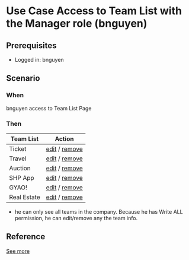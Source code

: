 # Use Case Access to Team List with the Manager role (bnguyen)

## Prerequisites 
- Logged in: bnguyen

## Scenario 
### When
bnguyen access to Team List Page &nbsp;

### Then 
| Team List | Action
| ---- | ---- |
| Ticket | [edit]() / [remove]() |
| Travel | [edit]() / [remove]() |
| Auction | [edit]() / [remove]() |
| SHP App | [edit]() / [remove]() |
| GYAO! | [edit]() / [remove]() |
| Real Estate | [edit]() / [remove]() |

- he can only see all teams in the company. Because he has Write ALL permission, he can edit/remove any the team info. 

## Reference 
[See more](d1_managers_role_group.md)
